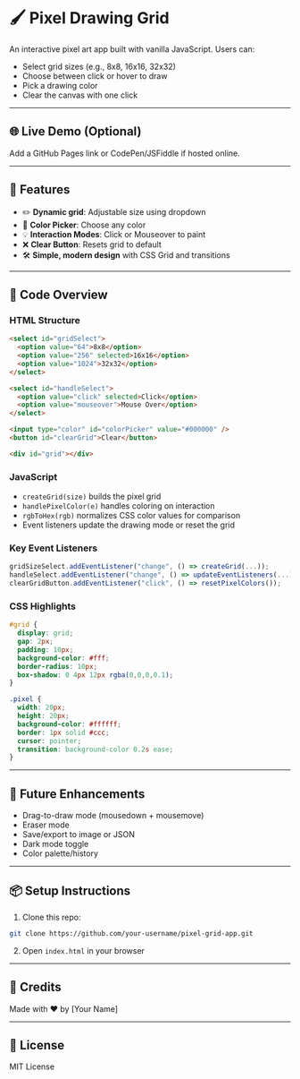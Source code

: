 # 🖌️ Pixel Drawing Grid

An interactive pixel art app built with vanilla JavaScript. Users can:

* Select grid sizes (e.g., 8x8, 16x16, 32x32)
* Choose between click or hover to draw
* Pick a drawing color
* Clear the canvas with one click

---

## 🌐 Live Demo (Optional)

Add a GitHub Pages link or CodePen/JSFiddle if hosted online.

---

## 📁 Features

* ✏️ **Dynamic grid**: Adjustable size using dropdown
* 💍 **Color Picker**: Choose any color
* 💡 **Interaction Modes**: Click or Mouseover to paint
* ❌ **Clear Button**: Resets grid to default
* 🛠️ **Simple, modern design** with CSS Grid and transitions

---

## 📄 Code Overview

### HTML Structure

```html
<select id="gridSelect">
  <option value="64">8x8</option>
  <option value="256" selected>16x16</option>
  <option value="1024">32x32</option>
</select>

<select id="handleSelect">
  <option value="click" selected>Click</option>
  <option value="mouseover">Mouse Over</option>
</select>

<input type="color" id="colorPicker" value="#000000" />
<button id="clearGrid">Clear</button>

<div id="grid"></div>
```

### JavaScript

* `createGrid(size)` builds the pixel grid
* `handlePixelColor(e)` handles coloring on interaction
* `rgbToHex(rgb)` normalizes CSS color values for comparison
* Event listeners update the drawing mode or reset the grid

### Key Event Listeners

```js
gridSizeSelect.addEventListener("change", () => createGrid(...));
handleSelect.addEventListener("change", () => updateEventListeners(...));
clearGridButton.addEventListener("click", () => resetPixelColors());
```

### CSS Highlights

```css
#grid {
  display: grid;
  gap: 2px;
  padding: 10px;
  background-color: #fff;
  border-radius: 10px;
  box-shadow: 0 4px 12px rgba(0,0,0,0.1);
}

.pixel {
  width: 20px;
  height: 20px;
  background-color: #ffffff;
  border: 1px solid #ccc;
  cursor: pointer;
  transition: background-color 0.2s ease;
}
```

---

## 🚀 Future Enhancements

* Drag-to-draw mode (mousedown + mousemove)
* Eraser mode
* Save/export to image or JSON
* Dark mode toggle
* Color palette/history

---

## 📦 Setup Instructions

1. Clone this repo:

```bash
git clone https://github.com/your-username/pixel-grid-app.git
```

2. Open `index.html` in your browser

---

## 🌟 Credits

Made with ❤️ by \[Your Name]

---

## 📅 License

MIT License

